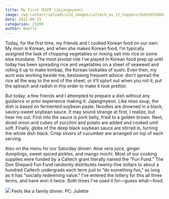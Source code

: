 ```yaml
---
title: My First 짜장면 (Jajangmyeon)
image: /wp-content/uploads/old_images/caltech_as_it_happens/6a0105349b8251970b01b7c8feaecf970b.jpg
date: 2017-06-15
categories: 23200
author: Noelle
---
```


Today, for the first time, my friends and I cooked Korean food on our own. My mom is Korean, and when she makes Korean food, I’m typically assigned the task of chopping vegetables or mixing salt into rice or some else mundane. The most pivotal role I’ve played in Korean food prep up until today has been spreading rice and vegetables on a sheet of seaweed and rolling it up to make kimbap, the Korean lookalike of sushi. Even then, my aunt was working beside me, bestowing frequent advice: don’t spread the rice all the way to the end of the sheet, or it’ll splurt out when you roll it; put the spinach and radish in this order to make it look prettier.

But today, a few friends and I attempted to prepare a dish without any guidance or prior experience making it: Jajangmyeon. Like miso soup, the dish is based on fermented soybean paste. Noodles are drowned in a black, savory-sweet soybean sauce. It may sound strange at first, I realize, but hear me out. First into the sauce is pork belly, fried to a golden brown. Next, diced onion and cubes of zucchini and potato are added and cooked until soft. Finally, globs of the deep black soybean sauce are stirred in, turning the whole dish black. Crisp slivers of cucumber are arranged on top of each serving.

Also on the menu for our Saturday dinner: Aloe vera juice, ginger dumplings, sweet spiced pickles, and mango mochi. Most of our cooking supplies were funded by a Caltech grant literally named the “Fun Fund.” The Don Shepard Fun Fund randomly distributes twenty-five dollars to about a hundred Caltech undergrads each term just to “do something fun,” as long as it has "socially redeeming value." I’ve entered the lottery for this all three terms, and have won it twice. Both times I’ve used it for—guess what—food.


![](/old_images/6a0105349b8251970b01b7c8fea0fb970b-800wi.jpg)
Feels like a family dinner. PC: Juliette
